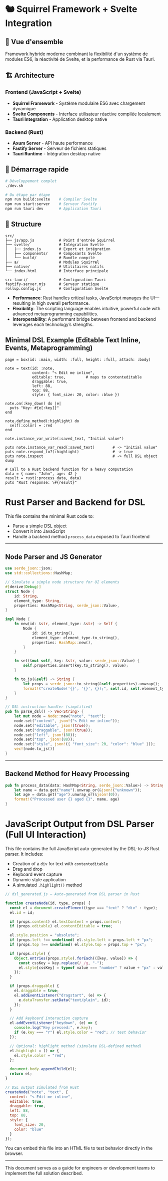 # 🐿️ Squirrel Framework + Svelte Integration

## 🎯 Vue d'ensemble

Framework hybride moderne combinant la flexibilité d'un système de modules ES6, la réactivité de Svelte, et la performance de Rust via Tauri.

## 🏗️ Architecture

### **Frontend (JavaScript + Svelte)**
- **Squirrel Framework** - Système modulaire ES6 avec chargement dynamique
- **Svelte Components** - Interface utilisateur réactive compilée localement
- **Tauri Integration** - Application desktop native

### **Backend (Rust)**
- **Axum Server** - API haute performance
- **Fastify Server** - Serveur de fichiers statiques
- **Tauri Runtime** - Intégration desktop native

## 🚀 Démarrage rapide

```bash
# Développement complet
./dev.sh

# Ou étape par étape
npm run build:svelte    # Compiler Svelte
npm run start:server    # Serveur Fastify
npm run tauri dev       # Application Tauri
```

## 📁 Structure

```
src/
├── js/app.js           # Point d'entrée Squirrel
├── svelte/             # Intégration Svelte
│   ├── index.js        # Export et intégration
│   ├── components/     # Composants Svelte
│   └── build/          # Bundle compilé
├── a/                  # Modules Squirrel
├── native/             # Utilitaires natifs
└── index.html          # Interface principale

src-tauri/              # Configuration Tauri
fastify-server.mjs      # Serveur statique
rollup.config.js        # Configuration Svelte
```

* **Performance**: Rust handles critical tasks, JavaScript manages the UI—resulting in high overall performance.
* **Flexibility**: The scripting language enables intuitive, powerful code with advanced metaprogramming capabilities.
* **Interoperability**: A performant bridge between frontend and backend leverages each technology’s strengths.

## Minimal DSL Example (Editable Text Inline, Events, Metaprogramming)

```text
page = box(id: :main, width: :full, height: :full, attach: :body)

note = text(id: :note,
			content: "✎ Edit me inline",
			editable: true,         # maps to contenteditable
			draggable: true,
			left: 88,
			top: 88,
			style: { font_size: 20, color: :blue })

note.on(:key_down) do |e|
  puts "Key: #{e[:key]}"
end

note.define_method(:highlight) do
  self[:color] = :red
end

note.instance_var_write(:saved_text, "Initial value")

puts note.instance_var_read(:saved_text)        # -> "Initial value"
puts note.respond_to?(:highlight)               # -> true
puts note.inspect                               # -> full DSL object dump

# Call to a Rust backend function for a heavy computation
data = { name: "John", age: 42 }
result = rust(:process_data, data)
puts "Rust response: \#{result}"

```

# Rust Parser and Backend for DSL

This file contains the minimal Rust code to:

* Parse a simple DSL object
* Convert it into JavaScript
* Handle a backend method `process_data` exposed to Tauri frontend

---

## Node Parser and JS Generator

```rust
use serde_json::json;
use std::collections::HashMap;

// Simulate a simple node structure for UI elements
#[derive(Debug)]
struct Node {
    id: String,
    element_type: String,
    properties: HashMap<String, serde_json::Value>,
}

impl Node {
    fn new(id: &str, element_type: &str) -> Self {
        Node {
            id: id.to_string(),
            element_type: element_type.to_string(),
            properties: HashMap::new(),
        }
    }

    fn set(&mut self, key: &str, value: serde_json::Value) {
        self.properties.insert(key.to_string(), value);
    }

    fn to_js(&self) -> String {
        let props = serde_json::to_string(&self.properties).unwrap();
        format!("createNode('{}', '{}', {});", self.id, self.element_type, props)
    }
}

// DSL instruction handler (simplified)
pub fn parse_dsl() -> Vec<String> {
    let mut node = Node::new("note", "text");
    node.set("content", json!("✎ Edit me inline"));
    node.set("editable", json!(true));
    node.set("draggable", json!(true));
    node.set("left", json!(88));
    node.set("top", json!(88));
    node.set("style", json!({ "font_size": 20, "color": "blue" }));
    vec![node.to_js()]
}
```

---

## Backend Method for Heavy Processing

```rust
pub fn process_data(data: HashMap<String, serde_json::Value>) -> String {
    let name = data.get("name").unwrap_or(&json!("unknown"));
    let age = data.get("age").unwrap_or(&json!(0));
    format!("Processed user {} aged {}", name, age)
}
```

<!-- This backend module can be imported and exposed via `tauri.conf.json` to allow communication from the DSL/frontend.-->

# JavaScript Output from DSL Parser (Full UI Interaction)

This file contains the full JavaScript auto-generated by the DSL-to-JS Rust parser.
It includes:

* Creation of a `div` for text with `contenteditable`
* Drag and drop
* Keyboard event capture
* Dynamic style application
* A simulated `.highlight()` method

```js
// dsl_generated.js — Auto-generated from DSL parser in Rust

function createNode(id, type, props) {
  const el = document.createElement(type === "text" ? "div" : type);
  el.id = id;

  if (props.content) el.textContent = props.content;
  if (props.editable) el.contentEditable = true;

  el.style.position = "absolute";
  if (props.left !== undefined) el.style.left = props.left + "px";
  if (props.top !== undefined) el.style.top = props.top + "px";

  if (props.style) {
    Object.entries(props.style).forEach(([key, value]) => {
      const cssKey = key.replace(/_/g, "-");
      el.style[cssKey] = typeof value === "number" ? value + "px" : value;
    });
  }

  if (props.draggable) {
    el.draggable = true;
    el.addEventListener("dragstart", (e) => {
      e.dataTransfer.setData("text/plain", id);
    });
  }

  // Add keyboard interaction capture
  el.addEventListener("keydown", (e) => {
    console.log("Key pressed:", e.key);
    if (e.key === "r") el.style.color = "red"; // test behavior
  });

  // Optional: highlight method (simulate DSL-defined method)
  el.highlight = () => {
    el.style.color = "red";
  };

  document.body.appendChild(el);
  return el;
}

// DSL output simulated from Rust
createNode("note", "text", {
  content: "✎ Edit me inline",
  editable: true,
  draggable: true,
  left: 88,
  top: 88,
  style: {
    font_size: 20,
    color: "blue"
  }
});
```

You can embed this file into an HTML file to test behavior directly in the browser.


---

This document serves as a guide for engineers or development teams to implement the full solution described.
